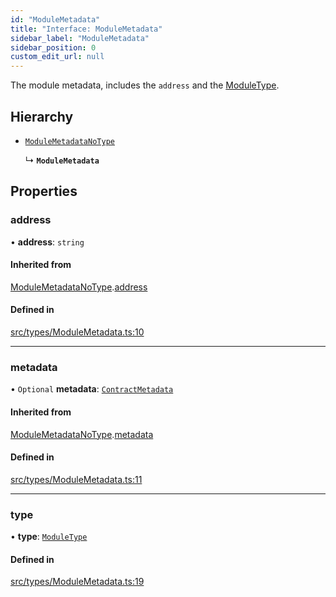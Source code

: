```yaml
---
id: "ModuleMetadata"
title: "Interface: ModuleMetadata"
sidebar_label: "ModuleMetadata"
sidebar_position: 0
custom_edit_url: null
---
```


The module metadata, includes the `address` and the [ModuleType](../enums/ModuleType).

## Hierarchy

- [`ModuleMetadataNoType`](ModuleMetadataNoType)

  ↳ **`ModuleMetadata`**

## Properties

### address

• **address**: `string`

#### Inherited from

[ModuleMetadataNoType](ModuleMetadataNoType).[address](ModuleMetadataNoType#address)

#### Defined in

[src/types/ModuleMetadata.ts:10](https://github.com/PrasoonPratham/nftlabs-sdk-ts/blob/e7d1d7f/src/types/ModuleMetadata.ts#L10)

___

### metadata

• `Optional` **metadata**: [`ContractMetadata`](ContractMetadata)

#### Inherited from

[ModuleMetadataNoType](ModuleMetadataNoType).[metadata](ModuleMetadataNoType#metadata)

#### Defined in

[src/types/ModuleMetadata.ts:11](https://github.com/PrasoonPratham/nftlabs-sdk-ts/blob/e7d1d7f/src/types/ModuleMetadata.ts#L11)

___

### type

• **type**: [`ModuleType`](../enums/ModuleType)

#### Defined in

[src/types/ModuleMetadata.ts:19](https://github.com/PrasoonPratham/nftlabs-sdk-ts/blob/e7d1d7f/src/types/ModuleMetadata.ts#L19)
